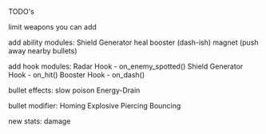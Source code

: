 TODO's

limit weapons you can add

add ability modules:
    Shield Generator
    heal
    booster (dash-ish)
    magnet (push away nearby bullets)

add hook modules:
    Radar Hook - on_enemy_spotted()
    Shield Generator Hook - on_hit()
    Booster Hook - on_dash()

bullet effects:
    slow
    poison
    Energy-Drain

bullet modifier:
    Homing
    Explosive
    Piercing
    Bouncing

new stats:
    damage

